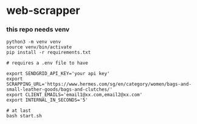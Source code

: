 # web-scrapper

### this repo needs venv

    python3 -m venv venv
    source venv/bin/activate
    pip install -r requirements.txt

    # requires a .env file to have

    export SENDGRID_API_KEY='your api key'
    export SCRAPPING_URL='https://www.hermes.com/sg/en/category/women/bags-and-small-leather-goods/bags-and-clutches/'
    export CLIENT_EMAILS='email1@xx.com,email2@xx.com'
    export INTERNAL_IN_SECONDS='5'

    # at last
    bash start.sh
